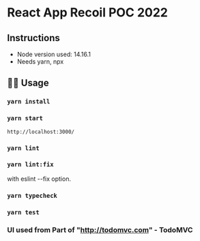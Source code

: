 # React App Recoil POC 2022

## Instructions

- Node version used: 14.16.1
- Needs yarn, npx
  
## 👩‍💻 Usage

### `yarn install`

### `yarn start`

 `http://localhost:3000/` 


### `yarn lint`


### `yarn lint:fix`

with eslint --fix option.

### `yarn typecheck`


### `yarn test`

### UI used from Part of "http://todomvc.com" - TodoMVC

